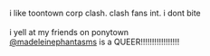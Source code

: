 i like toontown corp clash. clash fans int. i dont bite </br>
</br>
i yell at my friends on ponytown </br> [@madeleinephantasms](https://github.com/madeleinephantasms) is a QUEER!!!!!!!!!!!!!!!!!
